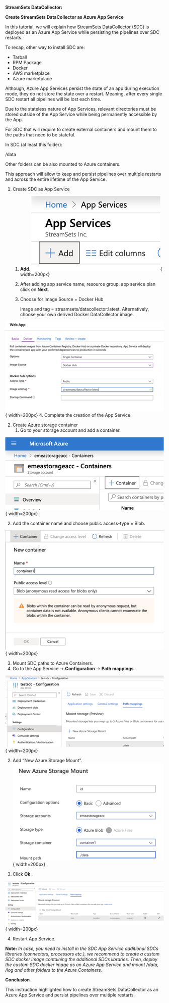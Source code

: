 **StreamSets DataCollector:**

**Create StreamSets DataCollector as Azure App Service**

In this tutorial, we will explain how StreamSets DataCollector (SDC) is deployed as an Azure App Service while persisting the pipelines over SDC restarts. 

To recap, other way to install SDC are:



*   Tarball
*   RPM Package
*   Docker
*   AWS marketplace
*   Azure marketplace

Although, Azure App Services persist the state of an app during execution mode, they do not store the state over a restart. Meaning, after every single SDC restart all pipelines will be lost each time. 

Due to the stateless nature of App Services, relevant directories must be stored outside of the App Service while being permanently accessible by the App.

For SDC that will require to create external containers and mount them to the paths that need to be stateful.

In SDC (at least this folder):

/data

Other folders can be also mounted to Azure containers.

This approach will allow to keep and persist pipelines over multiple restarts and across the entire lifetime of the App Service.



1. Create SDC as App Service
    1. **Add**.
![alt_text](images/Azure-App0.png "image_tooltip"){ width=200px}
    2. After adding app service name, resource group, app service plan click on **Next**.
    3. Choose for Image Source = Docker Hub

        Image and tag = streamsets/datacollector:latest. Alternatively, choose your own derived Docker DataCollector image.


![alt_text](images/Azure-App1.png "image_tooltip"){ width=200px}
    4. Complete the creation of the App Service.

2. Create Azure storage container
    1. Go to your storage account and add a container.

![alt_text](images/Azure-App2.png "image_tooltip"){ width=200px}

   2. Add the container name and choose public access-type = Blob.

![alt_text](images/Azure-App3.png "image_tooltip"){ width=200px}

3. Mount SDC paths to Azure Containers.
  1. Go to the App Service -> **Configuration** -> **Path mappings**.

![alt_text](images/Azure-App4.png "image_tooltip"){ width=200px}

  2. Add “New Azure Storage Mount”.
![alt_text](images/Azure-App5.png "image_tooltip"){ width=200px}

3. Click **Ok** .


![alt_text](images/Azure-App6.png "image_tooltip"){ width=200px}

4. Restart App Service.

**Note:**
_In case, you need to install in the SDC App Service additional SDCs libraries (connectors, processors etc.), we recommend to create a custom SDC docker image containing the additional SDCs libraries. Then, deploy the custom SDC docker image as an Azure App Service and mount /data, /log and other folders to the Azure Containers._

**Conclusion**


This instruction highlighted how to create StreamSets DataCollector as an Azure App Service and persist pipelines over multiple restarts.

